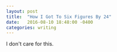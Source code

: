 ```yaml
---
layout: post
title:  "How I Got To Six Figures By 24"
date:   2016-08-10 18:48:00 -0400
categories: writing
---
```


I don't care for this.